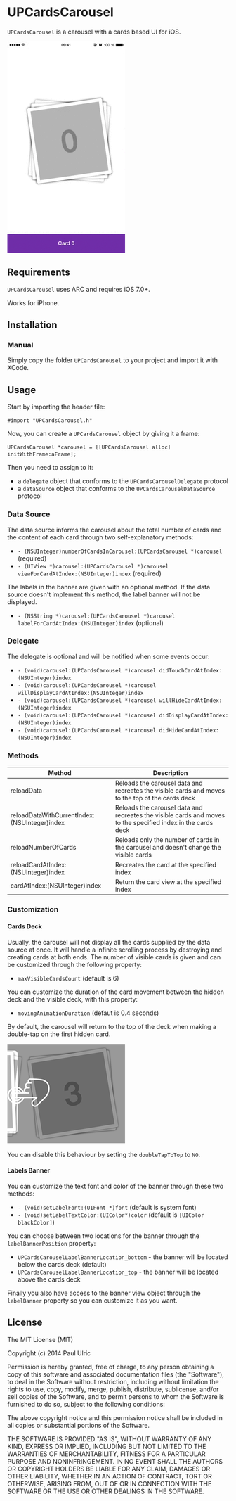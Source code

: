 UPCardsCarousel
===============

`UPCardsCarousel` is a carousel with a cards based UI for iOS.

![demo](images/demo.gif)

## Requirements

`UPCardsCarousel` uses ARC and requires iOS 7.0+.

Works for iPhone.

## Installation

### Manual

Simply copy the folder `UPCardsCarousel` to your project and import it with XCode.

## Usage

Start by importing the header file:

```objc
#import "UPCardsCarousel.h"
```

Now, you can create a `UPCardsCarousel` object by giving it a frame:

```objc
UPCardsCarousel *carousel = [[UPCardsCarousel alloc] initWithFrame:aFrame];
```

Then you need to assign to it:

* a `delegate` object that conforms to the `UPCardsCarouselDelegate` protocol
* a `dataSource` object that conforms to the `UPCardsCarouselDataSource` protocol

### Data Source

The data source informs the carousel about the total number of cards and the content of each card through two self-explanatory methods:

* `- (NSUInteger)numberOfCardsInCarousel:(UPCardsCarousel *)carousel` (required)
* `- (UIView *)carousel:(UPCardsCarousel *)carousel viewForCardAtIndex:(NSUInteger)index` (required)

The labels in the banner are given with an optional method. If the data source doesn't implement this method, the label banner will not be displayed.

* `- (NSString *)carousel:(UPCardsCarousel *)carousel labelForCardAtIndex:(NSUInteger)index` (optional)

### Delegate

The delegate is optional and will be notified when some events occur:

* `- (void)carousel:(UPCardsCarousel *)carousel didTouchCardAtIndex:(NSUInteger)index`
* `- (void)carousel:(UPCardsCarousel *)carousel willDisplayCardAtIndex:(NSUInteger)index`
* `- (void)carousel:(UPCardsCarousel *)carousel willHideCardAtIndex:(NSUInteger)index`
* `- (void)carousel:(UPCardsCarousel *)carousel didDisplayCardAtIndex:(NSUInteger)index`
* `- (void)carousel:(UPCardsCarousel *)carousel didHideCardAtIndex:(NSUInteger)index`

### Methods

| Method                                       | Description                                                                                                  |
|----------------------------------------------|--------------------------------------------------------------------------------------------------------------|
| reloadData                                   | Reloads the carousel data and recreates the visible cards and moves to the top of the cards deck             |
| reloadDataWithCurrentIndex:(NSUInteger)index | Reloads the carousel data and recreates the visible cards and moves to the specified index in the cards deck |
| reloadNumberOfCards                          | Reloads only the number of cards in the carousel and doesn't change the visible cards                        |
| reloadCardAtIndex:(NSUInteger)index          | Recreates the card at the specified index                                                                    |
| cardAtIndex:(NSUInteger)index                | Return the card view at the specified index                                                                  |

### Customization

#### Cards Deck

Usually, the carousel will not display all the cards supplied by the data source at once. It will handle a infinite scrolling process by destroying and creating cards at both ends. The number of visible cards is given and can be customized through the following property:

* `maxVisibleCardsCount` (default is 6)

You can customize the duration of the card movement between the hidden deck and the visible deck, with this property:

* `movingAnimationDuration` (defaut is 0.4 seconds)

By default, the carousel will return to the top of the deck when making a double-tap on the first hidden card.

![Double-tap to top](images/double-tap-to-top.png)

You can disable this behaviour by setting the `doubleTapToTop` to `NO`.

#### Labels Banner

You can customize the text font and color of the banner through these two methods:

* `- (void)setLabelFont:(UIFont *)font` (default is system font)
* `- (void)setLabelTextColor:(UIColor*)color` (default is `[UIColor blackColor]`)

You can choose between two locations for the banner through the `labelBannerPosition` property:

* `UPCardsCarouselLabelBannerLocation_bottom` - the banner will be located below the cards deck (default)
* `UPCardsCarouselLabelBannerLocation_top` - the banner will be located above the cards deck

Finally you also have access to the banner view object through the `labelBanner` property so you can customize it as you want.

## License

The MIT License (MIT)

Copyright (c) 2014 Paul Ulric

Permission is hereby granted, free of charge, to any person obtaining a copy
of this software and associated documentation files (the "Software"), to deal
in the Software without restriction, including without limitation the rights
to use, copy, modify, merge, publish, distribute, sublicense, and/or sell
copies of the Software, and to permit persons to whom the Software is
furnished to do so, subject to the following conditions:

The above copyright notice and this permission notice shall be included in all
copies or substantial portions of the Software.

THE SOFTWARE IS PROVIDED "AS IS", WITHOUT WARRANTY OF ANY KIND, EXPRESS OR
IMPLIED, INCLUDING BUT NOT LIMITED TO THE WARRANTIES OF MERCHANTABILITY,
FITNESS FOR A PARTICULAR PURPOSE AND NONINFRINGEMENT. IN NO EVENT SHALL THE
AUTHORS OR COPYRIGHT HOLDERS BE LIABLE FOR ANY CLAIM, DAMAGES OR OTHER
LIABILITY, WHETHER IN AN ACTION OF CONTRACT, TORT OR OTHERWISE, ARISING FROM,
OUT OF OR IN CONNECTION WITH THE SOFTWARE OR THE USE OR OTHER DEALINGS IN THE
SOFTWARE.
